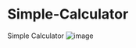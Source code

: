 # Simple-Calculator
Simple Calculator
![image](https://github.com/K4pRiZ/Simple-Calculator/assets/120579087/db51194b-a452-4f52-b0c0-018d910c97f6)
